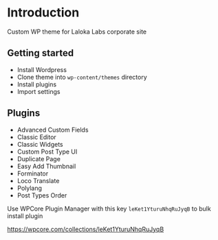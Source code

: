 # Introduction

Custom WP theme for Laloka Labs corporate site

## Getting started

- Install Wordpress
- Clone theme into `wp-content/themes` directory
- Install plugins
- Import settings

## Plugins

- Advanced Custom Fields
- Classic Editor
- Classic Widgets
- Custom Post Type UI
- Duplicate Page
- Easy Add Thumbnail
- Forminator
- Loco Translate
- Polylang
- Post Types Order

Use WPCore Plugin Manager with this key `leKet1YturuNhqRuJyqB` to bulk install plugin

https://wpcore.com/collections/leKet1YturuNhqRuJyqB
